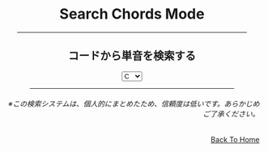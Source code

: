 <html lang="ja">
  <head>
    <meta charset="UTF-8">
  </head>
  <body>
    <div align="center">
      <h1>Search Chords Mode</h1>
      <hr size="2" width="90%" align="center" color="blue">
      <h2>コードから単音を検索する</h2>
      <select name="root">
        <option value="C">C</option>
        <option value="C#">C#</option>
        <option value="D">D</option>
        <option value="D#">D#</option>
        <option value="E">E</option>
        <option value="F">F</option>
        <option value="F#">F#</option>
        <option value="G">G</option>
        <option value="G#">G#</option>
        <option value="A">A</option>
        <option value="A#">A#</option>
        <option value="B">B</option>
      </select>
      <hr size="2" width="80%" align="center" color="orange">
      <h6 align="right">※この検索システムは、個人的にまとめたため、信頼度は低いです。あらかじめご了承ください。</h6>
    </div>
    <div align="right">
      <a href="https://takajo-soft08.github.io/SearchChord/">
         Back To Home
      </a>
    </div>
  </body>
</html>
